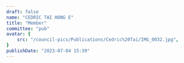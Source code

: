 ```yaml
---
draft: false
name: "CEDRIC TAI HONG E"
title: "Member"
committee: "pub"
avatar: {
    src: "/council-pics/Publications/Cedric%20Tai/IMG_0032.jpg",
}
publishDate: "2023-07-04 15:39"
---
```

